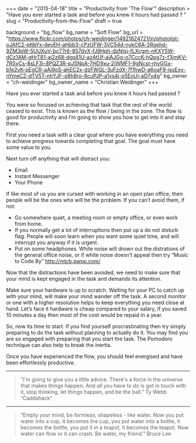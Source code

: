 +++
date = "2015-04-18"
title = "Productivity from 'The Flow'"
description = "Have you ever started a task and before you knew it hours had passed ? "
slug = "Productivity-from-the-Flow"
draft = true

background = "bg_flow"
bg_name = "Soft Flow"
bg_url = "https://www.flickr.com/photos/ch-weidinger/14921824721/in/photolist-oJAfC2-pttbYx-devEH-aHbb3-cPzUFW-3VC54d-nykC6A-2Rgehd-9ZM3pW-5UUXuV-bc77r6-857dvX-fJ8Hph-dzNtsj-fLXcgm-nKXY5W-dCz1AM-gHrT81-ai2z68-dgs81U-azAtUf-aiAJGg-o7CccK-hQpg7z-f3jmKV-7RSvCs-8sLF3i-8PQZ3R-pJSNpA-7HD9xu-2jWMF1-9gNcst-rhvGGx-b1e2vK-pEgCR-aAi9oS-ahEC2x-dzFWQL-3uFzdX-7f1hwD-a6oaF9-ixsExy-nYmeCZ-dTV5T-ntjYJF-q8h8ro-8cuPJP-a1vs4j-p5EoUj-aD7y4g"
bg_owner = "ch-weidinger"
bg_owner_name = "Christian Weidinger"
+++

Have you ever started a task and before you knew it hours had passed ? 

You were so focused on achieving that task that the rest of the world ceased to exist. This is known as the flow / being in the zone. The flow is good for productivity and I’m going to show you how to get into it and stay there.

First you need a task with a clear goal where you have everything you need to achieve progress towards completing that goal. The goal must have some value to you.



Next turn off anything that will distract you:

- Email
- Instant Messenger
- Your Phone

If like most of us you are cursed with working in an open plan office, then people will be the ones who will be the problem. If you can’t avoid them, if not:

- Go somewhere quiet, a meeting room or empty office, or even work from home.
- If you normally get a lot of interruptions then put up a do not disturb flag. People will soon learn when you want some quiet time, and will interrupt you anyway if it is urgent.
- Put on some headphones. White noise will drown out the distrations of the general office noise, or if white noise doesn’t appeal then try “Music to Code By” http://mtcb.pwop.com/


Now that the distractions have been avoided, we need to make sure that your mind is kept engaged in the task and demands its attention.

Make sure your hardware is up to scratch. Waiting for your PC to catch up with your mind, will make your mind wander off the task. A second monitor or one with a higher resolution helps to keep everything you need close at hand. Let’s face it hardware is cheap compared to your salary, if you saved 10 minutes a day then most of the cost would be repaid in a year.

So, now its time to start. If you find yourself procrastinating then try simply preparing to do the task without planning to actually do it. You may find you are so engaged with preparing that you start the task. The Pomodoro technique can also help to break the inertia.

Once you have experienced the flow, you should feel energised and have been effortlessly productive.




----------


> "I'm going to give you a little advice. There's a force in the universe that makes things happen. And all you have to do is get in touch with it, stop thinking, let things happen, and be the ball.” Ty Webb “Caddshack”


----------


> “Empty your mind, be formless, shapeless - like water. Now you put water into a cup, it becomes the cup, you put water into a bottle, it becomes the bottle, you put it in a teapot, it becomes the teapot. Now water can flow or it can crash. Be water, my friend.” Bruce Lee